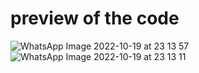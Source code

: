 # preview of the code

![WhatsApp Image 2022-10-19 at 23 13 57](https://user-images.githubusercontent.com/108454817/196766084-fce13ef2-c4bd-419f-8543-826f9defe125.jpeg)
![WhatsApp Image 2022-10-19 at 23 13 11](https://user-images.githubusercontent.com/108454817/196766091-18a52dfe-b84a-4824-93e0-37195a0c1335.jpeg)
